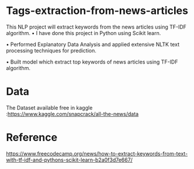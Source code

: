 # Tags-extraction-from-news-articles
This NLP project will extract keywords from the news articles using TF-IDF algorithm.
• I have done this project in Python using Scikit learn.

• Performed Explanatory Data Analysis and applied extensive NLTK text processing techniques for prediction.

• Built model which extract top keywords of news articles using TF-IDF algorithm.

# Data
The Dataset available free in kaggle :https://www.kaggle.com/snapcrack/all-the-news/data

# Reference
https://www.freecodecamp.org/news/how-to-extract-keywords-from-text-with-tf-idf-and-pythons-scikit-learn-b2a0f3d7e667/
